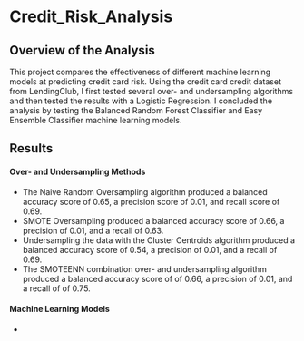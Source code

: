 # Credit_Risk_Analysis

## Overview of the Analysis

This project compares the effectiveness of different machine learning models at predicting credit card risk. Using the credit card credit dataset from LendingClub, I first tested several over- and undersampling algorithms and then tested the results with a Logistic Regression.  I concluded the analysis by testing the Balanced Random Forest Classifier and Easy Ensemble Classifier machine learning models.

## Results

#### Over- and Undersampling Methods

- The Naive Random Oversampling algorithm produced a balanced accuracy score of 0.65, a precision score of 0.01, and recall score of 0.69.
- SMOTE Oversampling produced a balanced accuracy score of 0.66, a precision of 0.01, and a recall of 0.63.
- Undersampling the data with the Cluster Centroids algorithm produced a balanced accuracy score of 0.54, a precision of 0.01, and a recall of 0.69.
- The SMOTEENN combination over- and undersampling algorithm produced a balanced accuracy score of of 0.66, a precision of 0.01, and a recall of of 0.75.

#### Machine Learning Models

- 

